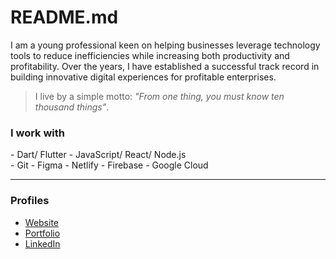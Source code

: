 # README.md

I am a young professional keen on helping businesses leverage technology tools to reduce inefficiencies while increasing both productivity and profitability. Over the years, I have established a successful track record in building innovative digital experiences for profitable enterprises.

> I live by a simple motto: _"From one thing, you must know ten thousand things"_.

### I work with

\- Dart/ Flutter \- JavaScript/ React/ Node.js  
\- Git \- Figma \- Netlify \- Firebase \- Google Cloud  

---

### Profiles

- [Website](https://ninte.dev)
- [Portfolio](https://ninte.dev/work)  
- [LinkedIn](https://linkedin.com/in/nullthefirst)
